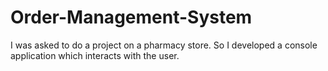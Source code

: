 # Order-Management-System

I was asked to do a project on a pharmacy store. So I developed a console application which interacts with the user. 
